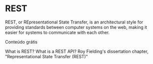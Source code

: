 # REST

REST, or REpresentational State Transfer, is an architectural style for providing standards between computer systems on the web, making it easier for systems to communicate with each other.

<ResourceGroupTitle>Conteúdo grátis</ResourceGroupTitle>

<BadgeLink colorScheme='yellow' badgeText='Leia' href='https://www.codecademy.com/article/what-is-rest'>What is REST?</BadgeLink>
<BadgeLink colorScheme='yellow' badgeText='Leia' href='https://www.redhat.com/en/topics/api/what-is-a-rest-api'>What is a REST API?</BadgeLink>
<BadgeLink colorScheme='yellow' badgeText='Leia' href='https://www.ics.uci.edu/~fielding/pubs/dissertation/rest_arch_style.htm'>Roy Fielding's dissertation chapter, "Representational State Transfer (REST)"</BadgeLink>
